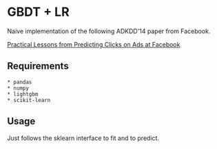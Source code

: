 # GBDT + LR

Naive implementation of the following ADKDD'14 paper from Facebook.

[Practical Lessons from Predicting Clicks on Ads at
Facebook](http://quinonero.net/Publications/predicting-clicks-facebook.pdf)

## Requirements

    * pandas
    * numpy
    * lightgbm
    * scikit-learn
    
## Usage

Just follows the sklearn interface to fit and to predict.